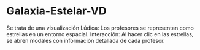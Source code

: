 # Galaxia-Estelar-VD
Se trata de una visualización Lúdica: Los profesores se representan como estrellas en un entorno espacial. Interacción: Al hacer clic en las estrellas, se abren modales con información detallada de cada profesor.
